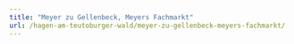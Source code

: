 ```yaml
---
title: "Meyer zu Gellenbeck, Meyers Fachmarkt"
url: /hagen-am-teutoburger-wald/meyer-zu-gellenbeck-meyers-fachmarkt/
---
```

